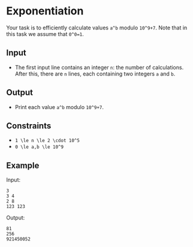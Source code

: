 # Exponentiation 

Your task is to efficiently calculate values ```a^b``` modulo ```10^9+7```.
Note that in this task we assume that ```0^0=1```.
## Input
- The first input line contains an integer ```n```: the number of calculations.
After this, there are ```n``` lines, each containing two integers ```a``` and ```b```.
## Output
- Print each value ```a^b``` modulo ```10^9+7```.
## Constraints

- ```1 \le n \le 2 \cdot 10^5```
- ```0 \le a,b \le 10^9```

## Example
Input:
```
3
3 4
2 8
123 123
```

Output:
```
81
256
921450052
```
